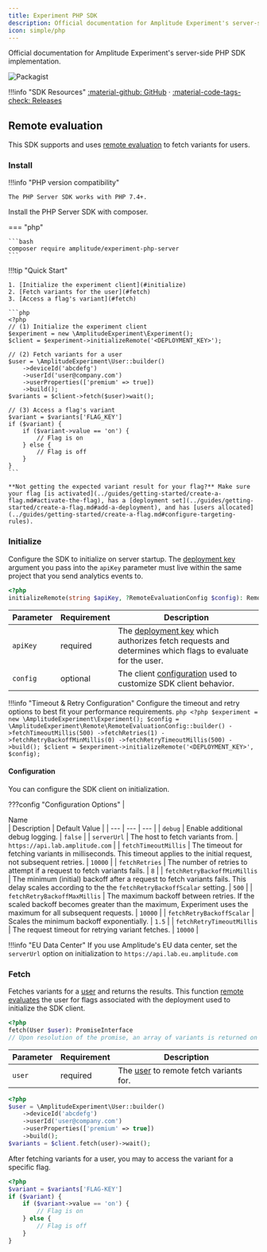```yaml
---
title: Experiment PHP SDK
description: Official documentation for Amplitude Experiment's server-side PHP SDK implementation.
icon: simple/php
---
```


Official documentation for Amplitude Experiment's server-side PHP SDK implementation.

![Packagist](https://img.shields.io/packagist/v/amplitude/experiment-php-server.svg)

!!!info "SDK Resources"
     [:material-github: GitHub](https://github.com/amplitude/experiment-php-server) · [:material-code-tags-check: Releases](https://github.com/amplitude/experiment-php-server/releases)

## Remote evaluation

This SDK supports and uses [remote evaluation](../general/evaluation/remote-evaluation.md) to fetch variants for users.

### Install

!!!info "PHP version compatibility"

    The PHP Server SDK works with PHP 7.4+.

Install the PHP Server SDK with composer.

=== "php"

    ```bash
    composer require amplitude/experiment-php-server
    ```

!!!tip "Quick Start"

    1. [Initialize the experiment client](#initialize)
    2. [Fetch variants for the user](#fetch)
    3. [Access a flag's variant](#fetch)

    ```php
    <?php
    // (1) Initialize the experiment client
    $experiment = new \AmplitudeExperiment\Experiment();
    $client = $experiment->initializeRemote('<DEPLOYMENT_KEY>');

    // (2) Fetch variants for a user
    $user = \AmplitudeExperiment\User::builder()
        ->deviceId('abcdefg')
        ->userId('user@company.com')
        ->userProperties(['premium' => true]) 
        ->build();
    $variants = $client->fetch($user)>wait();

    // (3) Access a flag's variant
    $variant = $variants['FLAG_KEY']
    if ($variant) {
        if ($variant->value == 'on') {
            // Flag is on
        } else {
            // Flag is off
        }
    }
    ```

    **Not getting the expected variant result for your flag?** Make sure your flag [is activated](../guides/getting-started/create-a-flag.md#activate-the-flag), has a [deployment set](../guides/getting-started/create-a-flag.md#add-a-deployment), and has [users allocated](../guides/getting-started/create-a-flag.md#configure-targeting-rules).

### Initialize

Configure the SDK to initialize on server startup. The [deployment key](../general/data-model.md#deployments) argument you pass into the `apiKey` parameter must live within the same project that you send analytics events to.

```php
<?php
initializeRemote(string $apiKey, ?RemoteEvaluationConfig $config): RemoteEvaluationClient
```

| Parameter | Requirement | Description |
| --- | --- | --- |
| `apiKey` | required | The [deployment key](../general/data-model.md#deployments) which authorizes fetch requests and determines which flags to evaluate for the user. |
| `config` | optional | The client [configuration](#configuration) used to customize SDK client behavior. |

!!!info "Timeout & Retry Configuration"
    Configure the timeout and retry options to best fit your performance requirements.
    ```php
    <?php
    $experiment = new \AmplitudeExperiment\Experiment();
    $config = \AmplitudeExperiment\Remote\RemoteEvaluationConfig::builder()
                ->fetchTimeoutMillis(500)
                ->fetchRetries(1)
                ->fetchRetryBackoffMinMillis(0)
                ->fetchRetryTimeoutMillis(500)
                ->build();
    $client = $experiment->initializeRemote('<DEPLOYMENT_KEY>', $config);
    ```

#### Configuration

You can configure the SDK client on initialization.

???config "Configuration Options"
    | <div class="big-column">Name</div>  | Description | Default Value |
    | --- | --- | --- |
    | `debug` | Enable additional debug logging. | `false` |
    | `serverUrl` | The host to fetch variants from. | `https://api.lab.amplitude.com` |
    | `fetchTimeoutMillis` | The timeout for fetching variants in milliseconds. This timeout applies to the initial request, not subsequent retries. | `10000` |
    | `fetchRetries` | The number of retries to attempt if a request to fetch variants fails. | `8` |
    | `fetchRetryBackoffMinMillis` | The minimum (initial) backoff after a request to fetch variants fails. This delay scales according to the the `fetchRetryBackoffScalar` setting. | `500` |
    | `fetchRetryBackoffMaxMillis` | The maximum backoff between retries. If the scaled backoff becomes greater than the maximum, Experiment uses the  maximum for all subsequent requests. | `10000` |
    | `fetchRetryBackoffScalar` | Scales the minimum backoff exponentially. | `1.5` |
    | `fetchRetryTimeoutMillis` | The request timeout for retrying variant fetches. | `10000` |

!!!info "EU Data Center"
    If you use Amplitude's EU data center, set the `serverUrl` option on initialization to `https://api.lab.eu.amplitude.com`

### Fetch

Fetches variants for a [user](../general/data-model.md#users) and returns the results. This function [remote evaluates](../general/evaluation/remote-evaluation.md) the user for flags associated with the deployment used to initialize the SDK client.

```php
<?php
fetch(User $user): PromiseInterface
// Upon resolution of the promise, an array of variants is returned on success, an empty array is returned on failure
```

| Parameter  | Requirement | Description |
| --- | --- | --- |
| `user` | required | The [user](../general/data-model.md#users) to remote fetch variants for. |

```php
<?php
$user = \AmplitudeExperiment\User::builder()
    ->deviceId('abcdefg')
    ->userId('user@company.com')
    ->userProperties(['premium' => true])
    ->build();
$variants = $client.fetch(user)->wait();
```

After fetching variants for a user, you may to access the variant for a specific flag.

```php
<?php
$variant = $variants['FLAG-KEY']
if ($variant) {
    if ($variant->value == 'on') {
        // Flag is on
    } else {
        // Flag is off
    }
}
```
